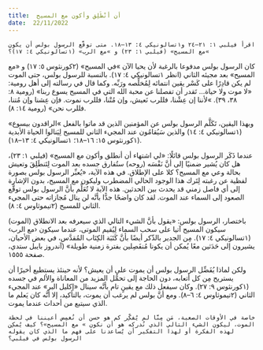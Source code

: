 ```yaml
---
title:  أن أنْطَلِق وأكون مع المسيح
date:  22/11/2022
---
```


`اقرأ فيلبي ١: ٢١–٢٤ و١تسالونيكي ٤: ١٣–١٨. متى توقَّع الرسول بولس أن يكون »مع المسيح» (فيلبي ١: ٢٣) و »مع الرب» (١تسالونيكي ٤: ١٧)؟`

كان الرسول بولس مدفوعا بالرغبة لأن يحيا الآن »في المسيح» (٢كورنثوس  ٥: ١٧) و «مع المسيح» بعد مجيئه الثاني (انظر ١تسالونيكي ٤: ١٧). بالنسبة للرسول بولس، حتى الموت لم يكن قادِرًا على كَسْر يقين انتمائه لِمُخلِّصه ورَبِّه. وكما قال في رسالته إلى أهل رومية: «لا موت ولا حياة… تَقدر أن تفصلنا عن محبة الله التي في المسيح يسوع ربنا» (رومية ٨: ٣٨، ٣٩). »لأننا إن عِشْنا، فللرب نَعيش، وإن مُتْنا، فللرب نموت. فإن عِشنا وإن مُتنا، فللرب نحن» (رومية ١٤: ٨).

وبهذا اليقين، تَكَلَّم الرسول بولس عن المؤمنين الذين قد ماتوا بالفعل »الراقدون بيسوع» (١تسالونيكي ٤: ١٤) والذين سَيُقامُون عند المجيء الثاني للمسيح لِيَنالوا الحياة الأبدية (١كورنثوس ١٥: ١٦–١٨؛ ١تسالونيكي ٤: ١٣–١٨).

عندما ذَكَر الرسول بولس قائلًا: «لي اشتهاء أن أنطلق وأكون مع المسيح» (فيلبي ١: ٢٣)، هل كان يُشير ضمنيًا إلى أنَّ نَفْسَه (روحه) ستُفارق جسده بعد الموت لِتَنطَلِقَ وتعيش بحالة وعي مع المسيح؟ كلا على الإطلاق. في هذه الآية، «يُعبِّر الرسول بولس بصورة لفظية عن رغبته لِتَرك هذا الوجود الحالي المضطرب وليكون مع المسيح، بدون الإشارة إلى أي فاصل زمني قد يحدث بين الحدثين. هذه الآية لا تُعَلِّم بأنَّ الرسول بولس توقَّع الصعود إلى السماء عند الموت. لقد كان واضحًا جدًّا بأنَّه لن ينال مُجازاته حتى المجيء الثاني للمسيح (٢تيموثاوس ٤: ٨).

باختصار، الرسول بولس: «يقول بأنَّ الشيء التالي الذي سيعرفه بعد الانطلاق (الموت) سيكون المسيح آتيا على سحب السماء لِيُقيم الموتى، عندما سيكون ‹مع الرب› (١تسالونيكي ٤: ١٧). مِن الجدير بالذّكر أيضًا بأنَّ كَتَبَة الكِتَاب المُقدَّس، في بعض الأحيان، يشيرون إلى حَدَثين معًا يُمكن أن يكونا مُنفَصِلين بفترة زمنية طويلة» (آندروز بايبل ستدي، صفحة ١٥٥٥.

ولكن لماذا يُفَضِّل الرسول بولس أن يموت على أن يعيش؟ لأنه حينئذ يستطيع أخيرًا أن يستريح مِن كل أتعابه، دون الحاجة إلى تحمُّل المزيد من المعاناة والألم في جسده (١كورنثوس ٩: ٢٧). وكان سيفعل ذلك مع يقينٍ تام بأنَّه سينال «إكليل البر» عند المجيء الثاني (٢تيموثاوس ٤: ٦–٨). ومع أنَّ بولس لم يرغب أن يموت، بالتأكيد، إلا أنَّه كان يَعلم ما الذي سيتبع من أحداث عندما يموت.

`خاصة في الأوقات الصعبة، مَن مِنَّا لم يُفكِّر كم هو حسن أن نُغمِض أعيننا في لحظة الموت، ليكون الشيء التالي الذي نُدركه هو أن نكون » مع المسيح»؟ كيف يُمكِن لهذه الفكرة أو لهذا التفكير أن يُساعدنا على فهم ما الذي كان يقوله الرسول بولس في فيلبي؟`